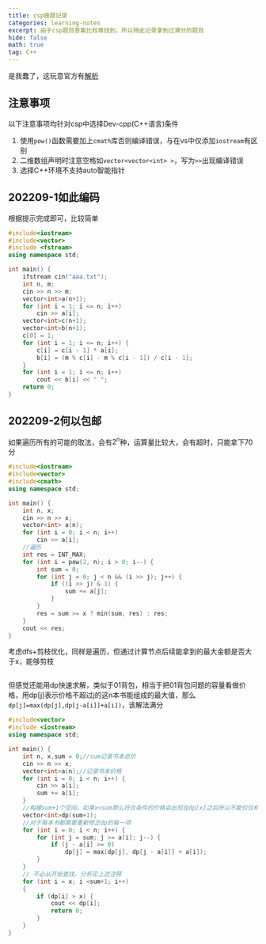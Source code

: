 ```yaml
---
title: csp做题记录
categories: learning-notes
excerpt: 由于csp题目答案比较难找到，所以特此记录拿到过满分的题目
hide: false
math: true
tag: C++
---
```

是我蠢了，这玩意官方有[解析](https://dl.ccf.org.cn/index.html?_ack=1)

## 注意事项
以下注意事项均针对csp中选择Dev-cpp(C++语言)条件
1. 使用`pow()`函数需要加上`cmath`库否则编译错误，与在vs中仅添加`iostream`有区别
2. 二维数组声明时注意空格如`vector<vector<int> >`，写为`>>`出现编译错误
3. 选择C++环境不支持auto智能指针

## 202209-1如此编码
根据提示完成即可，比较简单
```C++
#include<iostream>
#include<vector>
#include <fstream>
using namespace std;

int main() {
	ifstream cin("aaa.txt");
	int n, m;
	cin >> n >> m;
	vector<int>a(n+1);
	for (int i = 1; i <= n; i++)
		cin >> a[i];
	vector<int>c(n+1);
	vector<int>b(n+1);
	c[0] = 1;
	for (int i = 1; i <= n; i++) {
		c[i] = c[i - 1] * a[i];
		b[i] = (m % c[i] - m % c[i - 1]) / c[i - 1];
	}
	for (int i = 1; i <= n; i++)
		cout << b[i] << " ";
	return 0;
}
```

## 202209-2何以包邮
如果遍历所有的可能的取法，会有$2^{n}$种，运算量比较大，会有超时，只能拿下70分
```C++
#include<iostream>
#include<vector>
#include<cmath>
using namespace std;

int main() {
	int n, x;
	cin >> n >> x;
	vector<int> a(n);
	for (int i = 0; i < n; i++)
		cin >> a[i];
	//遍历
	int res = INT_MAX;
	for (int i = pow(2, n); i > 0; i--) {
		int sum = 0;
		for (int j = 0; j < n && (i >> j); j++) {
			if ((i >> j) & 1) {
				sum += a[j];
			}
		}
		res = sum >= x ? min(sum, res) : res;
	}
	cout << res;
}
```
考虑dfs+剪枝优化，同样是遍历，但通过计算节点后续能拿到的最大金额是否大于x，能够剪枝
```C++

```
但感觉还能用dp快速求解，类似于01背包，相当于把01背包问题的容量看做价格，用dp[j]表示价格不超过j的这n本书能组成的最大值，那么`dp[j]=max(dp[j],dp[j-a[i]]+a[i])`，该解法满分
```C++
#include<vector>
#include <iostream>
using namespace std; 

int main() {
	int n, x,sum = 0;//sum记录书本总价
	cin >> n >> x;
	vector<int>a(n);//记录书本价格
	for (int i = 0; i < n; i++) {
		cin >> a[i];
		sum += a[i];
	}
	//构建sum+1个空间，如果x<sum那么符合条件的价格会出现在dp[x]之后所以不能仅仅构建x+1个空间，如果x=sum那么dp[x]就是符合条件的答案
	vector<int>dp(sum+1);
	//对于每本书都需要重新修正dp的每一项
	for (int i = 0; i < n; i++) {
		for (int j = sum; j >= a[i]; j--) {
			if (j - a[i] >= 0)
				dp[j] = max(dp[j], dp[j - a[i]] + a[i]);
		}
	}
	// 不必从开始查找，分析见上述注释
	for (int i = x; i <sum+1; i++)
	{
		if (dp[i] > x) {
			cout << dp[i];
			return 0;
		}
	}
}
```